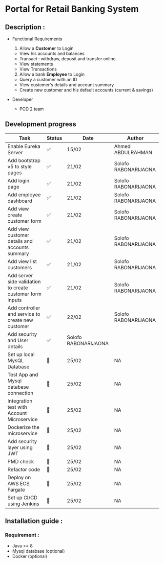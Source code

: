 # Portal for Retail Banking System

## Description :

- Functional Requirements
  1. Allow a **Customer** to Login
    - View his accounts and balances
    - Transact : withdraw, deposit and transfer online
    - View statements
    - View Transactions
  2. Allow a bank **Employee** to Login
    - Query a customer with an ID
    - View customer's details and account summary
    - Create new customer and his default accounts (current & savings)

- Developer
  - POD 2 team

## Development progress
| Task | Status | Date | Author |
|------|--------|------|--------|
| Enable Eureka Server | ✅ | 15/02 | Ahmed ABDULRAHMAN |
| Add bootstrap v5 to style pages | ✅ | 21/02 | Solofo RABONARIJAONA |
| Add login page | ✅ | 21/02 | Solofo RABONARIJAONA |
| Add employee dashboard | ✅ | 21/02 | Solofo RABONARIJAONA |
| Add view create customer form | ✅ | 21/02 | Solofo RABONARIJAONA |
| Add view customer details and accounts summary | ✅ | 21/02 | Solofo RABONARIJAONA |
| Add view list customers | ✅ | 21/02 | Solofo RABONARIJAONA |
| Add server side validation to create customer form inputs | ✅ | 21/02 | Solofo RABONARIJAONA |
| Add controller and service to create new customer | ✅ | 22/02 | Solofo RABONARIJAONA |
| Add security and User details | ✅ | Solofo RABONARIJAONA |
| Set up local MysQL Database  | 🚧 | 25/02 | NA |
| Test App and Mysql database connection | 🚧 | 25/02 | NA 
| Integration test with Account Microservice | 🚧 | 25/02 | NA |
| Dockerize the microservice | 🚧 | 25/02 | NA |
| Add security layer using JWT | 🚧 | 25/02 | NA |
| PMD check | 🚧 | 25/02 | NA | NA |
| Refactor code | 🚧 | 25/02 | NA |
| Deploy on AWS ECS Fargate | 🚧 | 25/02 | NA |
| Set up CI/CD using Jenkins | 🚧 | 25/02 | NA |


## Installation guide :
### Requirement :
- Java >= 8
- Mysql database (optional)
- Docker (optional)

